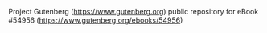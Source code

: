 Project Gutenberg (https://www.gutenberg.org) public repository for
eBook #54956 (https://www.gutenberg.org/ebooks/54956)
